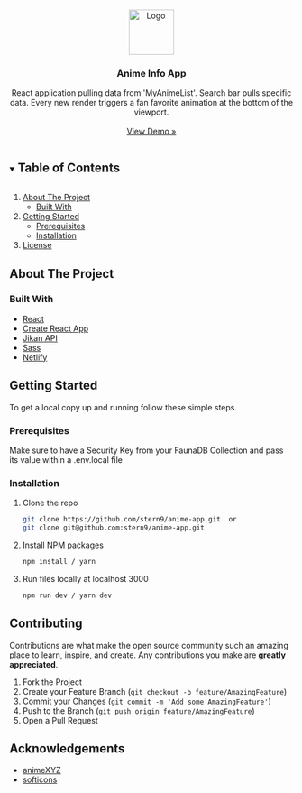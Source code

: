 <!-- PROJECT LOGO -->
<br />
<p align="center">
  <a href="https://github.com/stern9/anime-app">
    <img src="https://i.pinimg.com/originals/10/c3/bd/10c3bd29ff6e9304ee9e3ed75f426170.png" alt="Logo" width="80" height="80">
  </a>

  <h3 align="center">Anime Info App</h3>

  <p align="center">
    React application pulling data from 'MyAnimeList'. Search bar pulls specific data. Every new render triggers a fan favorite animation at the bottom of the viewport.
    <br />
    <br />
    <a href="https://stern9-anime-app.netlify.app/" target="_blank">View Demo »</a>
  </p>
</p>

<details open="open">
  <summary><h2 style="display: inline-block">Table of Contents</h2></summary>
  <ol>
    <li>
      <a href="#about-the-project">About The Project</a>
      <ul>
        <li><a href="#built-with">Built With</a></li>
      </ul>
    </li>
    <li>
      <a href="#getting-started">Getting Started</a>
      <ul>
        <li><a href="#prerequisites">Prerequisites</a></li>
        <li><a href="#installation">Installation</a></li>
      </ul>
    </li>
    <li><a href="#license">License</a></li>
  </ol>
</details>

## About The Project

### Built With

- [React](https://reactjs.org/)
- [Create React App](https://create-react-app.dev/)
- [Jikan API](https://jikan.docs.apiary.io/#)
- [Sass](https://sass-lang.com/)
- [Netlify](https://www.netlify.com/)

## Getting Started

To get a local copy up and running follow these simple steps.

### Prerequisites

Make sure to have a Security Key from your FaunaDB Collection and pass its value within a .env.local file

### Installation

1. Clone the repo
   ```sh
   git clone https://github.com/stern9/anime-app.git  or
   git clone git@github.com:stern9/anime-app.git
   ```
2. Install NPM packages
   ```sh
   npm install / yarn
   ```
3. Run files locally at localhost 3000
   ```sh
   npm run dev / yarn dev
   ```

## Contributing

Contributions are what make the open source community such an amazing place to learn, inspire, and create. Any contributions you make are **greatly appreciated**.

1. Fork the Project
2. Create your Feature Branch (`git checkout -b feature/AmazingFeature`)
3. Commit your Changes (`git commit -m 'Add some AmazingFeature'`)
4. Push to the Branch (`git push origin feature/AmazingFeature`)
5. Open a Pull Request

## Acknowledgements

- [animeXYZ](https://www.npmjs.com/package/animexyz)
- [softicons](https://www.softicons.com/)
